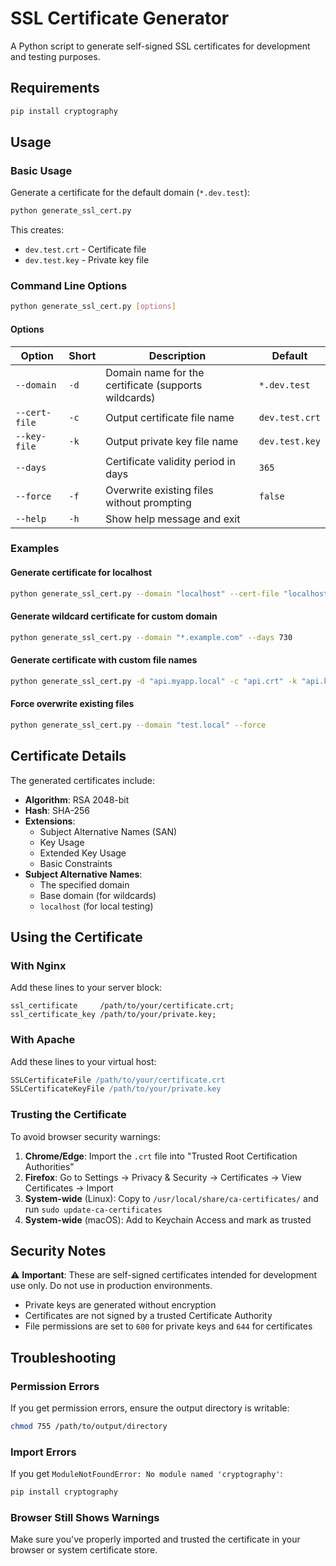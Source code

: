 # SSL Certificate Generator

A Python script to generate self-signed SSL certificates for development and testing purposes.

## Requirements

```bash
pip install cryptography
```

## Usage

### Basic Usage

Generate a certificate for the default domain (`*.dev.test`):

```bash
python generate_ssl_cert.py
```

This creates:
- `dev.test.crt` - Certificate file
- `dev.test.key` - Private key file

### Command Line Options

```bash
python generate_ssl_cert.py [options]
```

#### Options

| Option | Short | Description | Default |
|--------|-------|-------------|---------|
| `--domain` | `-d` | Domain name for the certificate (supports wildcards) | `*.dev.test` |
| `--cert-file` | `-c` | Output certificate file name | `dev.test.crt` |
| `--key-file` | `-k` | Output private key file name | `dev.test.key` |
| `--days` | | Certificate validity period in days | `365` |
| `--force` | `-f` | Overwrite existing files without prompting | `false` |
| `--help` | `-h` | Show help message and exit | |

### Examples

#### Generate certificate for localhost
```bash
python generate_ssl_cert.py --domain "localhost" --cert-file "localhost.crt" --key-file "localhost.key"
```

#### Generate wildcard certificate for custom domain
```bash
python generate_ssl_cert.py --domain "*.example.com" --days 730
```

#### Generate certificate with custom file names
```bash
python generate_ssl_cert.py -d "api.myapp.local" -c "api.crt" -k "api.key" --days 90
```

#### Force overwrite existing files
```bash
python generate_ssl_cert.py --domain "test.local" --force
```

## Certificate Details

The generated certificates include:

- **Algorithm**: RSA 2048-bit
- **Hash**: SHA-256
- **Extensions**: 
  - Subject Alternative Names (SAN)
  - Key Usage
  - Extended Key Usage
  - Basic Constraints
- **Subject Alternative Names**: 
  - The specified domain
  - Base domain (for wildcards)
  - `localhost` (for local testing)

## Using the Certificate

### With Nginx

Add these lines to your server block:

```nginx
ssl_certificate     /path/to/your/certificate.crt;
ssl_certificate_key /path/to/your/private.key;
```

### With Apache

Add these lines to your virtual host:

```apache
SSLCertificateFile /path/to/your/certificate.crt
SSLCertificateKeyFile /path/to/your/private.key
```

### Trusting the Certificate

To avoid browser security warnings:

1. **Chrome/Edge**: Import the `.crt` file into "Trusted Root Certification Authorities"
2. **Firefox**: Go to Settings → Privacy & Security → Certificates → View Certificates → Import
3. **System-wide** (Linux): Copy to `/usr/local/share/ca-certificates/` and run `sudo update-ca-certificates`
4. **System-wide** (macOS): Add to Keychain Access and mark as trusted

## Security Notes

⚠️ **Important**: These are self-signed certificates intended for development use only. Do not use in production environments.

- Private keys are generated without encryption
- Certificates are not signed by a trusted Certificate Authority
- File permissions are set to `600` for private keys and `644` for certificates

## Troubleshooting

### Permission Errors
If you get permission errors, ensure the output directory is writable:
```bash
chmod 755 /path/to/output/directory
```

### Import Errors
If you get `ModuleNotFoundError: No module named 'cryptography'`:
```bash
pip install cryptography
```

### Browser Still Shows Warnings
Make sure you've properly imported and trusted the certificate in your browser or system certificate store.
